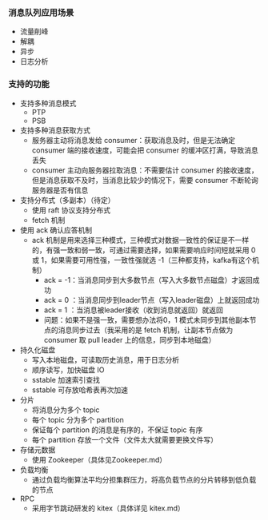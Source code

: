### 消息队列应用场景
- 流量削峰
- 解耦
- 异步
- 日志分析

### 支持的功能
- 支持多种消息模式
    - PTP
    - PSB
- 支持多种消息获取方式
  - 服务器主动将消息发给 consumer：获取消息及时，但是无法确定 consumer 端的接收速度，可能会把 consumer 的缓冲区打满，导致消息丢失
  - consumer 主动向服务器拉取消息：不需要估计 consumer 的接收速度，但是消息获取不及时，当消息比较少的情况下，需要 consumer 不断轮询服务器是否有信息
- 支持分布式（多副本）（待定）
    - 使用 raft 协议支持分布式
    - fetch 机制
- 使用 ack 确认应答机制
    - ack 机制是用来选择三种模式，三种模式对数据一致性的保证是不一样的，有强一致和弱一致，可通过需要选择，如果需要响应时间短就采用 0 或 1，如果需要可用性强，一致性强就选 -1（三种都支持，kafka有这个机制）
      - ack = -1：当消息同步到大多数节点（写入大多数节点磁盘）才返回成功
      - ack = 0 ：当消息同步到leader节点（写入leader磁盘）上就返回成功
      - ack = 1 ：当消息被leader接收（收到消息就返回）就返回
      - 问题：如果不是强一致，需要想办法将0，1 模式未同步到其他副本节点的消息同步过去（我采用的是 fetch 机制，让副本节点做为 consumer 取 pull leader 上的信息，同步到本地磁盘）
- 持久化磁盘
    - 写入本地磁盘，可读取历史消息，用于日志分析
    - 顺序读写，加快磁盘 IO
    - sstable 加速索引查找
    - sstable 可存放哈希表再次加速
- 分片
    - 将消息分为多个 topic
    - 每个 topic 分为多个 partition
    - 保证每个 partition 的消息是有序的，不保证 topic 有序
    - 每个 partition 存放一个文件（文件太大就需要更换文件写）
- 存储元数据
    - 使用 Zookeeper（具体见Zookeeper.md）
- 负载均衡
    - 通过负载均衡算法平均分担集群压力，将高负载节点的分片转移到低负载的节点
- RPC
    - 采用字节跳动研发的 kitex（具体详见 kitex.md）
